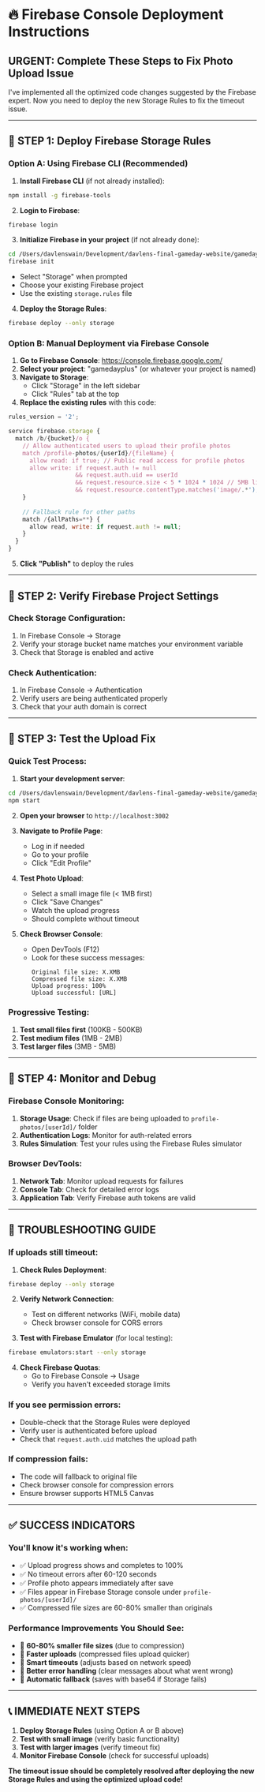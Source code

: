 # 🔥 Firebase Console Deployment Instructions

## URGENT: Complete These Steps to Fix Photo Upload Issue

I've implemented all the optimized code changes suggested by the Firebase expert. Now you need to deploy the new Storage Rules to fix the timeout issue.

---

## 🎯 **STEP 1: Deploy Firebase Storage Rules**

### **Option A: Using Firebase CLI (Recommended)**

1. **Install Firebase CLI** (if not already installed):
```bash
npm install -g firebase-tools
```

2. **Login to Firebase**:
```bash
firebase login
```

3. **Initialize Firebase in your project** (if not already done):
```bash
cd /Users/davlenswain/Development/davlens-final-gameday-website/gameday-website-react
firebase init
```
- Select "Storage" when prompted
- Choose your existing Firebase project
- Use the existing `storage.rules` file

4. **Deploy the Storage Rules**:
```bash
firebase deploy --only storage
```

### **Option B: Manual Deployment via Firebase Console**

1. **Go to Firebase Console**: https://console.firebase.google.com/
2. **Select your project**: "gamedayplus" (or whatever your project is named)
3. **Navigate to Storage**:
   - Click "Storage" in the left sidebar
   - Click "Rules" tab at the top
4. **Replace the existing rules** with this code:

```javascript
rules_version = '2';

service firebase.storage {
  match /b/{bucket}/o {
    // Allow authenticated users to upload their profile photos
    match /profile-photos/{userId}/{fileName} {
      allow read: if true; // Public read access for profile photos
      allow write: if request.auth != null 
                   && request.auth.uid == userId
                   && request.resource.size < 5 * 1024 * 1024 // 5MB limit
                   && request.resource.contentType.matches('image/.*');
    }
    
    // Fallback rule for other paths
    match /{allPaths=**} {
      allow read, write: if request.auth != null;
    }
  }
}
```

5. **Click "Publish"** to deploy the rules

---

## 🎯 **STEP 2: Verify Firebase Project Settings**

### **Check Storage Configuration**:
1. In Firebase Console → Storage
2. Verify your storage bucket name matches your environment variable
3. Check that Storage is enabled and active

### **Check Authentication**:
1. In Firebase Console → Authentication
2. Verify users are being authenticated properly
3. Check that your auth domain is correct

---

## 🎯 **STEP 3: Test the Upload Fix**

### **Quick Test Process**:

1. **Start your development server**:
```bash
cd /Users/davlenswain/Development/davlens-final-gameday-website/gameday-website-react
npm start
```

2. **Open your browser** to `http://localhost:3002`

3. **Navigate to Profile Page**:
   - Log in if needed
   - Go to your profile
   - Click "Edit Profile"

4. **Test Photo Upload**:
   - Select a small image file (< 1MB first)
   - Click "Save Changes"
   - Watch the upload progress
   - Should complete without timeout

5. **Check Browser Console**:
   - Open DevTools (F12)
   - Look for these success messages:
     ```
     Original file size: X.XMB
     Compressed file size: X.XMB
     Upload progress: 100%
     Upload successful: [URL]
     ```

### **Progressive Testing**:
1. **Test small files first** (100KB - 500KB)
2. **Test medium files** (1MB - 2MB)
3. **Test larger files** (3MB - 5MB)

---

## 🎯 **STEP 4: Monitor and Debug**

### **Firebase Console Monitoring**:
1. **Storage Usage**: Check if files are being uploaded to `profile-photos/[userId]/` folder
2. **Authentication Logs**: Monitor for auth-related errors
3. **Rules Simulation**: Test your rules using the Firebase Rules simulator

### **Browser DevTools**:
1. **Network Tab**: Monitor upload requests for failures
2. **Console Tab**: Check for detailed error logs
3. **Application Tab**: Verify Firebase auth tokens are valid

---

## 🚨 **TROUBLESHOOTING GUIDE**

### **If uploads still timeout:**

1. **Check Rules Deployment**:
```bash
firebase deploy --only storage
```

2. **Verify Network Connection**:
   - Test on different networks (WiFi, mobile data)
   - Check browser console for CORS errors

3. **Test with Firebase Emulator** (for local testing):
```bash
firebase emulators:start --only storage
```

4. **Check Firebase Quotas**:
   - Go to Firebase Console → Usage
   - Verify you haven't exceeded storage limits

### **If you see permission errors:**
- Double-check that the Storage Rules were deployed
- Verify user is authenticated before upload
- Check that `request.auth.uid` matches the upload path

### **If compression fails:**
- The code will fallback to original file
- Check browser console for compression errors
- Ensure browser supports HTML5 Canvas

---

## ✅ **SUCCESS INDICATORS**

### **You'll know it's working when:**
- ✅ Upload progress shows and completes to 100%
- ✅ No timeout errors after 60-120 seconds
- ✅ Profile photo appears immediately after save
- ✅ Files appear in Firebase Storage console under `profile-photos/[userId]/`
- ✅ Compressed file sizes are 60-80% smaller than originals

### **Performance Improvements You Should See:**
- 🚀 **60-80% smaller file sizes** (due to compression)
- 🚀 **Faster uploads** (compressed files upload quicker)
- 🚀 **Smart timeouts** (adjusts based on network speed)
- 🚀 **Better error handling** (clear messages about what went wrong)
- 🚀 **Automatic fallback** (saves with base64 if Storage fails)

---

## 📞 **IMMEDIATE NEXT STEPS**

1. **Deploy Storage Rules** (using Option A or B above)
2. **Test with small image** (verify basic functionality)
3. **Test with larger images** (verify timeout fix)
4. **Monitor Firebase Console** (check for successful uploads)

**The timeout issue should be completely resolved after deploying the new Storage Rules and using the optimized upload code!**
